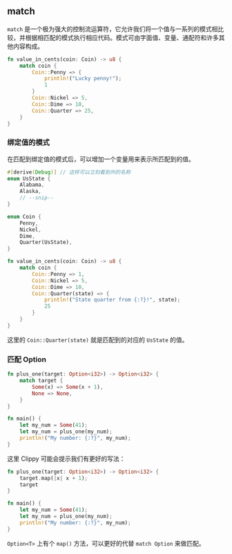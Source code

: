 ## match

`match` 是一个极为强大的控制流运算符，它允许我们将一个值与一系列的模式相比较，并根据相匹配的模式执行相应代码。模式可由字面值、变量、通配符和许多其他内容构成。

```rust
fn value_in_cents(coin: Coin) -> u8 {
    match coin {
        Coin::Penny => {
            println!("Lucky penny!");
            1
        }
        Coin::Nickel => 5,
        Coin::Dime => 10,
        Coin::Quarter => 25,
    }
}
```

### 绑定值的模式

在匹配到绑定值的模式后，可以增加一个变量用来表示所匹配到的值。

```rust
#[derive(Debug)] // 这样可以立刻看到州的名称
enum UsState {
    Alabama,
    Alaska,
    // --snip--
}

enum Coin {
    Penny,
    Nickel,
    Dime,
    Quarter(UsState),
}

fn value_in_cents(coin: Coin) -> u8 {
    match coin {
        Coin::Penny => 1,
        Coin::Nickel => 5,
        Coin::Dime => 10,
        Coin::Quarter(state) => {
            println!("State quarter from {:?}!", state);
            25
        }
    }
}
```

这里的 `Coin::Quarter(state)` 就是匹配到的对应的 `UsState` 的值。

### 匹配 Option

```rust
fn plus_one(target: Option<i32>) -> Option<i32> {
    match target {
        Some(x) => Some(x + 1),
        None => None,
    }
}

fn main() {
    let my_num = Some(41);
    let my_num = plus_one(my_num);
    println!("My number: {:?}", my_num);
}
```

这里 Clippy 可能会提示我们有更好的写法：

```rust
fn plus_one(target: Option<i32>) -> Option<i32> {
    target.map(|x| x + 1);
    target
}

fn main() {
    let my_num = Some(41);
    let my_num = plus_one(my_num);
    println!("My number: {:?}", my_num);
}
```

`Option<T>` 上有个 `map()`  方法，可以更好的代替 `match Option` 来做匹配。